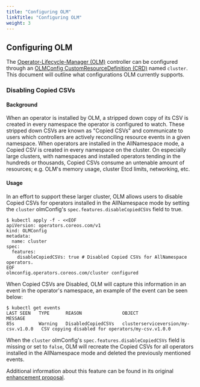```yaml
---
title: "Configuring OLM"
linkTitle: "Configuring OLM"
weight: 3
---
```


## Configuring OLM

The [Operator-Lifecycle-Manager (OLM)](https://github.com/operator-framework/operator-lifecycle-manager) controller can be configured through an  [OLMConfig CustomResourceDefinition (CRD)](https://github.com/operator-framework/api/blob/v0.11.0/crds/operators.coreos.com_olmconfigs.yaml) named `cluster`. This document will outline what configurations OLM currently supports.

### Disabling Copied CSVs

#### Background

When an operator is installed by OLM, a stripped down copy of its CSV is created in every namespace the operator is configured to watch. These stripped down CSVs are known as "Copied CSVs" and communicate to users which controllers are actively reconciling resource events in a given namespace. When operators are installed in the AllNamespace mode, a Copied CSV is created in every namespace on the cluster. On especially large clusters, with namespaces and installed operators tending in the hundreds or thousands, Copied CSVs consume an untenable amount of resources; e.g. OLM's memory usage, cluster Etcd limits, networking, etc.

#### Usage

In an effort to support these larger cluster, OLM allows users to disable Copied CSVs for operators installed in the AllNamespace mode by setting the `cluster` olmConfig's `spec.features.disableCopiedCSVs` field to true.

```bash=
$ kubectl apply -f - <<EOF
apiVersion: operators.coreos.com/v1
kind: OLMConfig
metadata:
  name: cluster
spec:
  features:
    disableCopiedCSVs: true # Disabled Copied CSVs for AllNamespace operators.
EOF
olmconfig.operators.coreos.com/cluster configured
```

When Copied CSVs are Disabled, OLM will capture this information in an event in the operator's namespace, an example of the event can be seen below:

```bash=
$ kubectl get events 
LAST SEEN   TYPE      REASON               OBJECT                                MESSAGE
85s         Warning   DisabledCopiedCSVs   clusterserviceversion/my-csv.v1.0.0   CSV copying disabled for operators/my-csv.v1.0.0
```

When the `cluster` olmConfig's `spec.features.disableCopiedCSVs` field is missing or set to `false`, OLM will recreate the Copied CSVs for all operators installed in the AllNamespace mode and deleted the previously mentioned events. 

Additional information about this feature can be found in its original [enhancement proposal](https://github.com/operator-framework/enhancements/blob/master/enhancements/olm-toggle-copied-csvs.md).

